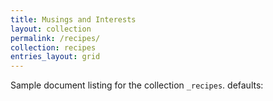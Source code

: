 ```yaml
---
title: Musings and Interests
layout: collection
permalink: /recipes/
collection: recipes
entries_layout: grid
---
```


Sample document listing for the collection `_recipes`.
defaults:
